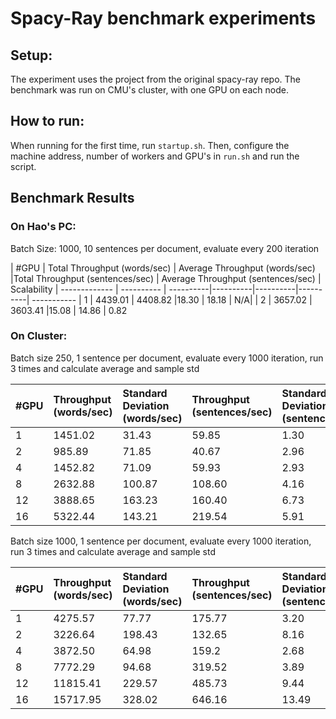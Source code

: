 # Spacy-Ray benchmark experiments

## Setup:
The experiment uses the project from the original spacy-ray repo. The benchmark was run on CMU's cluster, with one GPU on each node. 

## How to run:
When running for the first time, run ```startup.sh```. Then, configure the machine address, number of workers and GPU's in ```run.sh``` and run the script.

## Benchmark Results

### On Hao's PC:

Batch Size: 1000, 10 sentences per document, evaluate every 200 iteration

| #GPU     | Total Throughput (words/sec)   | Average Throughput (words/sec) |Total Throughput (sentences/sec) | Average Throughput (sentences/sec) | Scalability |
 ------------- | ---------- | ----------|----------|----------|----------| ----------- 
|  1 | 4439.01   |  4408.82 |18.30  | 18.18 | N/A| 
| 2   | 3657.02 | 3603.41  |15.08 | 14.86 | 0.82

### On Cluster:

Batch size 250, 1 sentence per document, evaluate every 1000 iteration, run 3 times and calculate average and sample std

| #GPU     | Throughput (words/sec) | Standard Deviation (words/sec) | Throughput (sentences/sec) | Standard Deviation (sentences/sec)^2 | Convergence |
:--- | :------- | :------| :----- | :-----| :----| 
| 1  | 1451.02 | 31.43  | 59.85  | 1.30 | 0.54 |
| 2  | 985.89  | 71.85  | 40.67  | 2.96 | 0.62 |
| 4  | 1452.82 | 71.09  | 59.93  | 2.93 | 0.57 |
| 8  | 2632.88 | 100.87 | 108.60 | 4.16 | 0.52 |
| 12 | 3888.65 | 163.23 | 160.40 | 6.73 | 0.51 | 
| 16 | 5322.44 | 143.21 | 219.54 | 5.91 | 0.49 | 

Batch size 1000, 1 sentence per document, evaluate every 1000 iteration, run 3 times and calculate average and sample std

| #GPU | Throughput (words/sec) | Standard Deviation (words/sec) | Throughput (sentences/sec) | Standard Deviation (sentences/sec)^2 | Convergence |
:--- | :------- | :------| :----- | :-----| :----| 
| 1  | 4275.57  | 77.77  | 175.77 | 3.20  | 0.71 |
| 2  | 3226.64  | 198.43 | 132.65 | 8.16  | 0.74 |
| 4  | 3872.50  | 64.98  | 159.2  | 2.68  | 0.69 |
| 8  | 7772.29  | 94.68  | 319.52 | 3.89  | 0.65 |
| 12 | 11815.41 | 229.57 | 485.73 | 9.44  | 0.63 | 
| 16 | 15717.95 | 328.02 | 646.16 | 13.49 | 0.62 | 